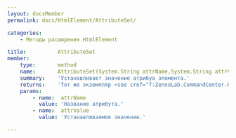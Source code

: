 ```yaml
---
layout: docsMember
permalink: docs/HtmlElement/AttributeSet/

categories:
    - Методы расширения HtmlElement

title:          AttributeSet
member:
    type:       method
    name:       AttributeSet(System.String attrName,System.String attrValue)
    summary:    'Устанавливает значение атрибуа элемента.'
    returns:    'Тот же экземпляр <see cref="T:ZennoLab.CommandCenter.HtmlElement" /> для Fluent Interface'
    params:
        - name:  attrName
          value: 'Название атрибута.'
        - name:  attrValue
          value: 'Устанавливаемое значение.'

---
```


